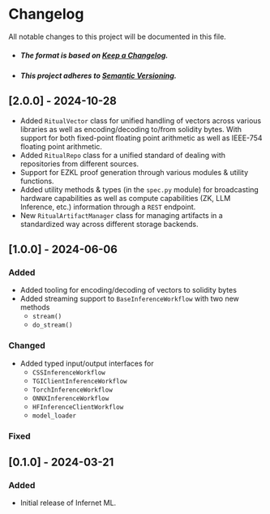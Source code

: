 # Changelog

All notable changes to this project will be documented in this file.

- ##### The format is based on [Keep a Changelog](https://keepachangelog.com/en/1.0.0/).
- ##### This project adheres to [Semantic Versioning](https://semver.org/spec/v2.0.0.html).

## [2.0.0] - 2024-10-28
- Added `RitualVector` class for unified handling of vectors across various
  libraries as well as encoding/decoding to/from solidity bytes. With support for both
  fixed-point floating point arithmetic as well as IEEE-754 floating point arithmetic.
- Added `RitualRepo` class for a unified standard of dealing with repositories from
  different sources.
- Support for EZKL proof generation through various modules & utility functions.
- Added utility methods & types (in the `spec.py` module) for broadcasting hardware
  capabilities as well as compute capabilities (ZK, LLM Inference, etc.) information
  through a `REST` endpoint.
- New `RitualArtifactManager` class for managing artifacts in a standardized way across
  different storage backends.

## [1.0.0] - 2024-06-06

### Added
- Added tooling for encoding/decoding of vectors to solidity bytes
- Added streaming support to `BaseInferenceWorkflow` with two new methods
  - `stream()`
  - `do_stream()`

### Changed
- Added typed input/output interfaces for
  - `CSSInferenceWorkflow`
  - `TGIClientInferenceWorkflow`
  - `TorchInferenceWorkflow`
  - `ONNXInferenceWorkflow`
  - `HFInferenceClientWorkflow`
  - `model_loader`

### Fixed

## [0.1.0] - 2024-03-21

### Added
- Initial release of Infernet ML.
